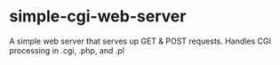 simple-cgi-web-server
=====================

A simple web server that serves up GET &amp; POST requests. Handles CGI processing in .cgi, .php, and .pl
